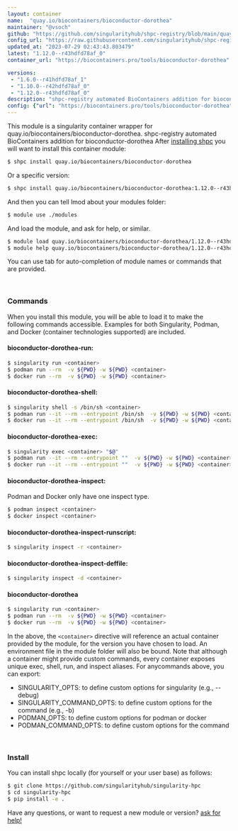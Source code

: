 ```yaml
---
layout: container
name:  "quay.io/biocontainers/bioconductor-dorothea"
maintainer: "@vsoch"
github: "https://github.com/singularityhub/shpc-registry/blob/main/quay.io/biocontainers/bioconductor-dorothea/container.yaml"
config_url: "https://raw.githubusercontent.com/singularityhub/shpc-registry/main/quay.io/biocontainers/bioconductor-dorothea/container.yaml"
updated_at: "2023-07-29 02:43:43.803479"
latest: "1.12.0--r43hdfd78af_0"
container_url: "https://biocontainers.pro/tools/bioconductor-dorothea"

versions:
 - "1.6.0--r41hdfd78af_1"
 - "1.10.0--r42hdfd78af_0"
 - "1.12.0--r43hdfd78af_0"
description: "shpc-registry automated BioContainers addition for bioconductor-dorothea"
config: {"url": "https://biocontainers.pro/tools/bioconductor-dorothea", "maintainer": "@vsoch", "description": "shpc-registry automated BioContainers addition for bioconductor-dorothea", "latest": {"1.12.0--r43hdfd78af_0": "sha256:9a6c8b77a60be2254a830e40820a424d6069a49538578c36378d51d6b11bbf03"}, "tags": {"1.6.0--r41hdfd78af_1": "sha256:e9f6245e6c70212bdb4595e7941cf7cab1fe35f32dfd88cd68d4bcdf42ff7ac1", "1.10.0--r42hdfd78af_0": "sha256:91908a4283ed88e49752c5c95d0556248761e1250b16b02e23a46e28d3f3adcb", "1.12.0--r43hdfd78af_0": "sha256:9a6c8b77a60be2254a830e40820a424d6069a49538578c36378d51d6b11bbf03"}, "docker": "quay.io/biocontainers/bioconductor-dorothea"}
---
```


This module is a singularity container wrapper for quay.io/biocontainers/bioconductor-dorothea.
shpc-registry automated BioContainers addition for bioconductor-dorothea
After [installing shpc](#install) you will want to install this container module:


```bash
$ shpc install quay.io/biocontainers/bioconductor-dorothea
```

Or a specific version:

```bash
$ shpc install quay.io/biocontainers/bioconductor-dorothea:1.12.0--r43hdfd78af_0
```

And then you can tell lmod about your modules folder:

```bash
$ module use ./modules
```

And load the module, and ask for help, or similar.

```bash
$ module load quay.io/biocontainers/bioconductor-dorothea/1.12.0--r43hdfd78af_0
$ module help quay.io/biocontainers/bioconductor-dorothea/1.12.0--r43hdfd78af_0
```

You can use tab for auto-completion of module names or commands that are provided.

<br>

### Commands

When you install this module, you will be able to load it to make the following commands accessible.
Examples for both Singularity, Podman, and Docker (container technologies supported) are included.

#### bioconductor-dorothea-run:

```bash
$ singularity run <container>
$ podman run --rm  -v ${PWD} -w ${PWD} <container>
$ docker run --rm  -v ${PWD} -w ${PWD} <container>
```

#### bioconductor-dorothea-shell:

```bash
$ singularity shell -s /bin/sh <container>
$ podman run --it --rm --entrypoint /bin/sh  -v ${PWD} -w ${PWD} <container>
$ docker run --it --rm --entrypoint /bin/sh  -v ${PWD} -w ${PWD} <container>
```

#### bioconductor-dorothea-exec:

```bash
$ singularity exec <container> "$@"
$ podman run --it --rm --entrypoint ""  -v ${PWD} -w ${PWD} <container> "$@"
$ docker run --it --rm --entrypoint ""  -v ${PWD} -w ${PWD} <container> "$@"
```

#### bioconductor-dorothea-inspect:

Podman and Docker only have one inspect type.

```bash
$ podman inspect <container>
$ docker inspect <container>
```

#### bioconductor-dorothea-inspect-runscript:

```bash
$ singularity inspect -r <container>
```

#### bioconductor-dorothea-inspect-deffile:

```bash
$ singularity inspect -d <container>
```



#### bioconductor-dorothea

```bash
$ singularity run <container>
$ podman run --rm  -v ${PWD} -w ${PWD} <container>
$ docker run --rm  -v ${PWD} -w ${PWD} <container>
```


In the above, the `<container>` directive will reference an actual container provided
by the module, for the version you have chosen to load. An environment file in the
module folder will also be bound. Note that although a container
might provide custom commands, every container exposes unique exec, shell, run, and
inspect aliases. For anycommands above, you can export:

 - SINGULARITY_OPTS: to define custom options for singularity (e.g., --debug)
 - SINGULARITY_COMMAND_OPTS: to define custom options for the command (e.g., -b)
 - PODMAN_OPTS: to define custom options for podman or docker
 - PODMAN_COMMAND_OPTS: to define custom options for the command

<br>

### Install

You can install shpc locally (for yourself or your user base) as follows:

```bash
$ git clone https://github.com/singularityhub/singularity-hpc
$ cd singularity-hpc
$ pip install -e .
```

Have any questions, or want to request a new module or version? [ask for help!](https://github.com/singularityhub/singularity-hpc/issues)